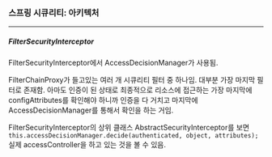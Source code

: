 <h3>스프링 시큐리티: 아키텍처</h3>
<hr/>
<h5>FilterSecurityInterceptor</h5>

FilterSecurityInterceptor에서 AccessDecisionManager가 사용됨.

FilterChainProxy가 들고있는 여러 개 시큐리티 필터 중 하나임. 대부분 가장 마지막 필터로 존재함. 아마도 인증이 된 상태로 최종적으로 리소스에 접근하는 가장 마지막에 configAttributes를 확인해야 하니까 인증을 다 거치고 마지막에 AccessDecisionManager를 통해서 확인을 하는 거임.

FilterSecurityInterceptor의 상위 클래스 AbstractSecurityInterceptor를 보면 `this.accessDecisionManager.decide(authenticated, object, attributes);` 실제 accessController을 하고 있는 것을 볼 수 있음. 

